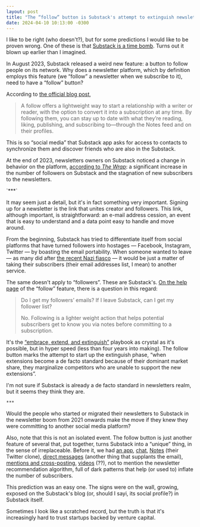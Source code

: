 ```yaml
---
layout: post
title: "The “follow” button is Substack's attempt to extinguish newsletter competition"
date: 2024-04-10 10:13:00 -0300
---
```

I like to be right (who doesn't?), but for some predictions I would like to be proven wrong. One of these is that [Substack is a time bomb](https://notes.ghed.in/posts/2023/substack-threat-newsletters/). Turns out it blown up earlier than I imagined.

In August 2023, Substack released a weird new feature: a button to follow people on its network. Why does a newsletter platform, which by definition employs this feature (we “follow” a newsletter when we subscribe to it), need to have a “follow” button?

According to [the official blog post](https://on.substack.com/p/follow),

>A follow offers a lightweight way to start a relationship with a writer or reader, with the option to convert it into a subscription at any time. By following them, you can stay up to date with what they’re reading, liking, publishing, and subscribing to—through the Notes feed and on their profiles.

This is so “social media” that Substack app asks for access to contacts to synchronize them and discover friends who are also in the Substack.

At the end of 2023, newsletters owners on Substack noticed a change in behavior on the platform, [according to *The Wrap*](https://www.thewrap.com/substack-follow-feature-problems-subscriptions-down/): a significant increase in the number of followers on Substack and the stagnation of new subscribers to the newsletters.

<!--break-->`***`

It may seem just a detail, but it's in fact something very important. Signing up for a newsletter is the link that unites creator and followers. This link, although important, is straightforward: an e-mail address cession, an event that is easy to understand and a data point easy to handle and move around.

From the beginning, Substack has tried to differentiate itself from social platforms that have turned followers into hostages — Facebook, Instagram, Twitter — by boasting the email portability. When someone wanted to leave — as many did after [the recent Nazi fiasco](https://www.platformer.news/why-platformer-is-leaving-substack/) — it would be just a matter of taking their subscribers (their email addresses list, I mean) to another service.

The same doesn't apply to “followers”. These are Substack's. [On the help page](https://support.substack.com/hc/en-us/articles/18163273015700-What-is-following-on-Substack) of the “follow” feature, there is a question in this regard:

>Do I get my followers’ emails? If I leave Substack, can I get my follower list? 
>
>No. Following is a lighter weight action that helps potential subscribers get to know you via notes before committing to a subscription.

It's the [“embrace, extend, and extinguish”](https://en.wikipedia.org/wiki/Embrace,_extend,_and_extinguish) playbook as crystal as it's possible, but in hyper speed (less than four years into making). The follow button marks the attempt to start up the extinguish phase, “when extensions become a de facto standard because of their dominant market share, they marginalize competitors who are unable to support the new extensions”.

I'm not sure if Substack is already a de facto standard in newsletters realm, but it seems they think they are.

`***`

Would the people who started or migrated their newsletters to Substack in the newsletter boom from 2021 onwards make the move if they knew they were committing to another social media platform?

Also, note that this is not an isolated event. The follow button is just another feature of several that, put together, turns Substack into a “unique” thing, in the sense of irreplaceable. Before it, we had [an app](https://on.substack.com/p/substackapp), [chat](https://on.substack.com/p/chat), [Notes](https://on.substack.com/p/notes) (their Twitter clone), [direct messages](https://on.substack.com/p/direct-messaging-on-substack) (another thing that supplants the email), [mentions and cross-posting](https://on.substack.com/p/introducing-mentions-and-cross-posts), [videos](https://on.substack.com/p/video-on-substack-upgrade) (??), not to mention the newsletter recommendation algorithm, full of dark patterns that help (or used to) inflate the number of subscribers.

This prediction was an easy one. The signs were on the wall, growing, exposed on the Substack's blog (or, should I sayi, its social profile?) in Substack itself.

Sometimes I look like a scratched record, but the truth is that it's increasingly hard to trust startups backed by venture capital.